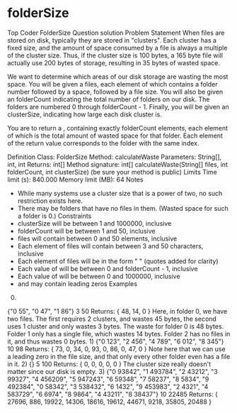 # folderSize
Top Coder FolderSize Question solution
Problem Statement
When files are stored on disk, typically they are stored in "clusters". Each cluster has a fixed size, and the amount of space consumed by a file is always a multiple of the cluster size. Thus, if the cluster size is 100 bytes, a 165 byte file will actually use 200 bytes of storage, resulting in 35 bytes of wasted space.

We want to determine which areas of our disk storage are wasting the most space. You will be given a files, each element of which contains a folder number followed by a space, followed by a file size. You will also be given an folderCount indicating the total number of folders on our disk. The folders are numbered 0 through folderCount - 1. Finally, you will be given an clusterSize, indicating how large each disk cluster is.

You are to return a , containing exactly folderCount elements, each element of which is the total amount of wasted space for that folder. Each element of the return value corresponds to the folder with the same index.

Definition
Class: FolderSize
Method: calculateWaste
Parameters: String[], int, int
Returns: int[]
Method signature: int[] calculateWaste(String[] files, int folderCount, int clusterSize)
(be sure your method is public)
Limits
Time limit (s): 840.000
Memory limit (MB): 64
Notes
- While many systems use a cluster size that is a power of two, no such restriction exists here.
- There may be folders that have no files in them. (Wasted space for such a folder is 0.)
Constraints
- clusterSize will be between 1 and 1000000, inclusive
- folderCount will be between 1 and 50, inclusive
- files will contain between 0 and 50 elements, inclusive
- Each element of files will contain between 3 and 50 characters, inclusive
- Each element of files will be in the form " " (quotes added for clarity)
- Each value of will be between 0 and folderCount - 1, inclusive
- Each value of will be between 0 and 1000000, inclusive
- and may contain leading zeros
Examples
0)
{"0 55", "0 47", "1 86"}
3
50
Returns: { 48, 14, 0 }
Here, in folder 0, we have two files. The first requires 2 clusters, and wastes 45 bytes, the second uses 1 cluster and only wastes 3 bytes. The waste for folder 0 is 48 bytes. Folder 1 only has a single file, which wastes 14 bytes. Folder 2 has no files in it, and thus wastes 0 bytes.
1)
{"0 123", "2 456", "4 789", "6 012", "8 345"}
10
98
Returns: { 73, 0, 34, 0, 93, 0, 86, 0, 47, 0 }
Note here that we can use a leading zero in the file size, and that only every other folder even has a file in it.
2)
{}
5
100
Returns: { 0, 0, 0, 0, 0 }
The cluster size really doesn't matter since our disk is empty.
3)
{"0 93842", "1 493784", "2 43212", "3 99327", "4 456209", "5 947243", "6 59348", "7 58237", "8 5834", "9 492384", "0 58342", "3 538432", "6 1432", "9 453983", "2 4321", "4 583729", "6 6974", "8 9864", "4 43211", "8 38437"}
10
22485
Returns: { 27696, 886, 19922, 14306, 18616, 19612, 44671, 9218, 35805, 20488 }
